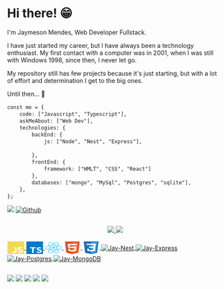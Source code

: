 # Hi there! 😁

I'm Jaymeson Mendes, Web Developer Fullstack.

I have just started my career, but I have always been a technology enthusiast. My first contact with a computer was in 2001, when I was still with Windows 1998, since then, I never let go.

My repository still has few projects because it's just starting, but with a lot of effort and determination I get to the big ones.

Until then... 🤗

```
const me = {
    code: ["Javascript", "Typescript"],
    askMeAbout: ["Web Dev"],
    technologies: {
        backEnd: {
            js: ["Node", "Nest", "Express"],
        
        },
        frontEnd: {
            framework: ["HMLT", "CSS", "React"]
        },
        databases: ["mongo", "MySql", "Postgres", "sqlite"],
    },
};

```

![](https://komarev.com/ghpvc/?username=jayymeson&style=flat)
[![Github](https://img.shields.io/badge/-jayymeson-black?style=flat&labelColor=black&logo=github&logoColor=white)](https://gitstats.me/jayymeson)

##
<div align="center">
  <a href="https://github.com/jayymeson">
  <img height="180em" src="https://github-readme-stats.vercel.app/api?username=jayymeson&show_icons=true&theme=dark&include_all_commits=true&count_private=true"/>
  <img height="180em" src="https://github-readme-stats.vercel.app/api/top-langs/?username=jayymeson&layout=compact&langs_count=7&theme=dark"/>
</div>

<div style="display: inline_block"><br>
  <img align="center" alt="Jay-Js" height="30" width="40" src="https://raw.githubusercontent.com/devicons/devicon/master/icons/javascript/javascript-plain.svg">
  <img align="center" alt="Jay-Ts" height="30" width="40" src="https://raw.githubusercontent.com/devicons/devicon/master/icons/typescript/typescript-plain.svg">
  <img align="center" alt="Jay-React" height="30" width="40" src="https://raw.githubusercontent.com/devicons/devicon/master/icons/react/react-original.svg">
  <img align="center" alt="Jay-HTML" height="30" width="40" src="https://raw.githubusercontent.com/devicons/devicon/master/icons/html5/html5-original.svg">
  <img align="center" alt="Jay-CSS" height="30" width="40" src="https://raw.githubusercontent.com/devicons/devicon/master/icons/css3/css3-original.svg">
  <img align="center" alt="Jay-Nest" height="30" width="40" src="https://cdn.jsdelivr.net/gh/devicons/devicon/icons/nestjs/nestjs-plain.svg" />
  <img align="center" alt="Jay-Express" height="30" width="40" src="https://cdn.jsdelivr.net/gh/devicons/devicon/icons/express/express-original.svg" />
  <img align="center" alt="Jay-Postgres" height="30" width="40" src="https://cdn.jsdelivr.net/gh/devicons/devicon/icons/postgresql/postgresql-original.svg" />
  <img align="center" alt="Jay-MongoDB" height="30" width="40"src="https://cdn.jsdelivr.net/gh/devicons/devicon/icons/mongodb/mongodb-original-wordmark.svg" />
  
   ##
   
  <div> 
  <a href="https://instagram.com/jayymeson" target="_blank"><img src="https://img.shields.io/badge/-Instagram-%23E4405F?style=for-the-badge&logo=instagram&logoColor=white" target="_blank"></a>
 	<a href="https://www.twitch.tv/jayymeson" target="_blank"><img src="https://img.shields.io/badge/Twitch-9146FF?style=for-the-badge&logo=twitch&logoColor=white" target="_blank"></a>
  <a href = "mailto:jaymesonmendes@gmail.com"><img src="https://img.shields.io/badge/-Gmail-%23333?style=for-the-badge&logo=gmail&logoColor=white" target="_blank"></a>
  <a href="https://www.linkedin.com/in/jaymesonmendes/" target="_blank"><img src="https://img.shields.io/badge/-LinkedIn-%230077B5?style=for-the-badge&logo=linkedin&logoColor=white" target="_blank"></a>
  <a href="https://wa.me/5584987739980" title="Email"><img src="https://img.shields.io/badge/WhatsApp-25D366?style=for-the-badge&logo=whatsapp&logoColor=white" target="_blank">

 
</div>
          
       
